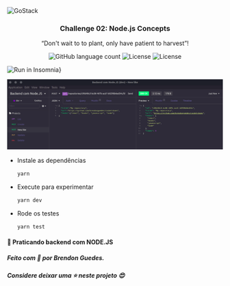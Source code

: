 <img alt="GoStack" src="https://storage.googleapis.com/golden-wind/bootcamp-gostack/header-desafios.png" />

<h3 align="center">
  Challenge 02: Node.js Concepts
</h3>

<p align="center">“Don't wait to to plant, only have patient to harvest”!</blockquote>

<p align="center">
  <img alt="GitHub language count" src="https://img.shields.io/github/languages/count/rocketseat/bootcamp-gostack-desafios?color=%2304D361">

  <img alt="License" src="https://img.shields.io/badge/license-MIT-%2304D361">

  <img alt="License" src="https://img.shields.io/badge/NODE.JS-DESAFIO%202%20GOSTACK-blue">
  
</p>

![Run in Insomnia}](https://insomnia.rest/images/run.svg)

<img alt="Insomnia" src="https://github.com/brendonguedes/challenge-concepts-nodejs/blob/master/src/assets/Capturadetelade2020-05-10%2001-37-03.png" />

- Instale as dependências

  ```bash
  yarn
  ```

- Execute para experimentar

  ```bash
  yarn dev
  ```

- Rode os testes

  ```bash
  yarn test
  ```
  
#### :school_satchel: Praticando backend com NODE.JS

##### Feito com :purple_heart: por Brendon Guedes.

##### Considere deixar uma :star: neste projeto :heart_eyes:
